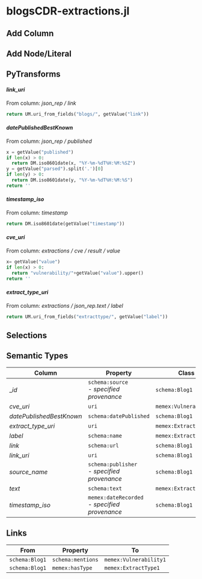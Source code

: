 # blogsCDR-extractions.jl

## Add Column

## Add Node/Literal

## PyTransforms
#### _link_uri_
From column: _json_rep / link_
``` python
return UM.uri_from_fields("blogs/", getValue("link"))
```

#### _datePublishedBestKnown_
From column: _json_rep / published_
``` python
x = getValue("published")
if len(x) > 0:
  return DM.iso8601date(x, "%Y-%m-%dT%H:%M:%SZ")
y = getValue("parsed").split('.')[0]
if len(y) > 0:
  return DM.iso8601date(y, "%Y-%m-%dT%H:%M:%S")
return ''
```

#### _timestamp_iso_
From column: _timestamp_
``` python
return DM.iso8601date(getValue("timestamp"))
```

#### _cve_uri_
From column: _extractions / cve / result / value_
``` python
x= getValue("value")
if len(x) > 0:
  return "vulnerability/"+getValue("value").upper()
return ''
```

#### _extract_type_uri_
From column: _extractions / json_rep.text / label_
``` python
return UM.uri_from_fields("extracttype/", getValue("label"))
```


## Selections

## Semantic Types
| Column | Property | Class |
|  ----- | -------- | ----- |
| __id_ | `schema:source`<BR> - _specified provenance_ | `schema:Blog1`|
| _cve_uri_ | `uri` | `memex:Vulnerability1`|
| _datePublishedBestKnown_ | `schema:datePublished` | `schema:Blog1`|
| _extract_type_uri_ | `uri` | `memex:ExtractType1`|
| _label_ | `schema:name` | `memex:ExtractType1`|
| _link_ | `schema:url` | `schema:Blog1`|
| _link_uri_ | `uri` | `schema:Blog1`|
| _source_name_ | `schema:publisher`<BR> - _specified provenance_ | `schema:Blog1`|
| _text_ | `schema:text` | `memex:ExtractType1`|
| _timestamp_iso_ | `memex:dateRecorded`<BR> - _specified provenance_ | `schema:Blog1`|


## Links
| From | Property | To |
|  --- | -------- | ---|
| `schema:Blog1` | `schema:mentions` | `memex:Vulnerability1`|
| `schema:Blog1` | `memex:hasType` | `memex:ExtractType1`|
